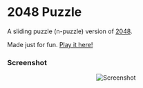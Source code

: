 # 2048 Puzzle
A sliding puzzle (n-puzzle) version of [2048](http://gabrielecirulli.github.io/2048/).

Made just for fun. [Play it here!](http://doggan.github.io/2048-Puzzle/)

### Screenshot

<p align="center">
  <img src="https://raw.githubusercontent.com/doggan/2048-Puzzle/master/screenshots/ss_00.png" alt="Screenshot"/>
</p>